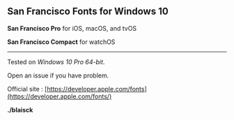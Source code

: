 ## San Francisco Fonts for Windows 10

__San Francisco Pro__ for iOS, macOS, and tvOS

__San Francisco Compact__ for watchOS 

---

Tested on _Windows 10 Pro 64-bit_. 
 
Open an issue if you have problem. 

Official site : [https://developer.apple.com/fonts](https://developer.apple.com/fonts/)

__./blaisck__
